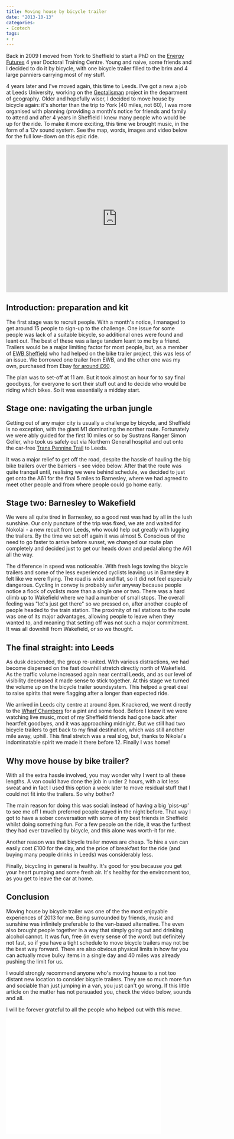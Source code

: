```yaml
---
title: Moving house by bicycle trailer 
date: "2013-10-13"
categories:
- Ecotech
tags:
- r
---
```


Back in 2009 I moved from York to Sheffield to start a PhD on the [Energy Futures](http://e-futures.group.shef.ac.uk/page/home/) 4 year Doctoral Training Centre. 
Young and naive, some friends and I decided to do it by bicycle, with one bicycle trailer filled to the brim and 4 large panniers carrying most of my stuff. 
 
4 years later and I've moved again, this time to Leeds. I've got a new a job at Leeds University,
 working on the [Geotalisman](http://www.geotalisman.org/) project in the department of geography. 
Older and hopefully wiser, I decided to move house by bicycle again: it's shorter than the trip to York 
(40 miles, not 60), I was more organised with planning (providing a month's notice for friends and 
family to attend and after 4 years in Sheffield I knew many people who would be up for the ride. 
To make it more exciting, this time we brought music, in the form of a 12v sound system.
See the map, words, images and video below for the full low-down on this epic ride. 

<iframe src="http://www.gpsies.com/mapOnly.do?fileId=nueyoqzfqmingzgc" width="600" height="400" frameborder="0" scrolling="no" marginheight="0" marginwidth="0"></iframe>

<!--more-->
## Introduction: preparation and kit
The first stage was to recruit people. With a month's notice, I managed to get around 15 people to 
sign-up to the challenge. One issue for some people was lack of a suitable bicycle, so additional 
ones were found and leant out. The best of these was a large tandem leant to me by a friend.
Trailers would be a major limiting factor for most people, but, as a member of 
[EWB Sheffield](https://ewb.shef.ac.uk/) who had helped on the bike trailer project, this was 
less of an issue. We borrowed one trailer from EWB, and the other one was my own, purchased 
from Ebay [for around £60](http://www.ebay.co.uk/bhp/bicycle-trailer).

The plan was to set-off at 11 am. But it took almost an hour for to say final goodbyes, for everyone to 
sort their stuff out and to decide who would be riding which 
bikes. So it was essentially a midday start. 

## Stage one: navigating the urban jungle

Getting out of any major city is usually a challenge by bicycle, and Sheffield is no 
exception, with the giant M1 dominating the norther route. 
Fortunately we were ably guided for the first 10 miles or so by Sustrans Ranger 
Simon Geller, who took us safely out via Northern General hospital and out onto 
the car-free [Trans Pennine Trail](http://www.sustrans.org.uk/ncn/map/route/trans-pennine-trail-central) to Leeds.

It was a major relief to get off the road, despite the hassle of hauling the big 
bike trailers over the barriers - see video below.
After that the route was quite tranquil until, realising we were behind schedule, 
we decided to just get onto the A61 for the final 5 miles to Barnesley, 
where we had agreed to meet other people and from where people could go home early. 

## Stage two: Barnesley to Wakefield
We were all quite tired in Barnesley, so a good rest was had by all in the 
lush sunshine. Our only puncture of the trip was fixed, we ate and waited for 
Nokolai - a new recuit from Leeds, who would help out greatly with lugging the trailers.
By the time we set off again it was almost 5. Conscious of the need to go faster to 
arrive before sunset, we changed our route plan completely and decided just to 
get our heads down and pedal along the A61 all the way. 

The difference in speed was noticeable. With fresh legs towing the bicycle trailers 
and some of the less experienced cyclists leaving us in Barnesley it felt like we 
were flying. The road is wide and flat, so it did not feel especially dangerous.
Cycling in convoy is probably safer anyway because people notice a flock of cyclists
more than a single one or two. There was a hard climb up to Wakefield where we 
had a number of small stops. The overall feeling was "let's just get there" so 
we pressed on, after another couple of people headed to the train station.
The proximity of rail stations to the route was one of its major advantages, 
allowing people to leave when they wanted to, and meaning that setting off 
was not such a major commitment. It was all downhill from Wakefield, or 
so we thought. 

## The final straight: into Leeds
As dusk descended, the group re-united. With various distractions, we had become 
dispersed on the fast downhill stretch directly north of Wakefield. As the traffic 
volume increased again near central Leeds, and as our level of visibility decreased
it made sense to stick together. At this stage we turned the volume up on the 
bicycle trailer soundsystem. This helped a great deal to raise spirits that were flagging 
after a longer than expected ride. 

We arrived in Leeds city centre at around 8pm. Knackered, we went directly to 
the [Wharf Chambers](http://www.wharfchambers.org/) for a pint and some food. 
Before I knew it we were watching live music, most of my Sheffield friends had
gone back after heartfelt goodbyes, and it was approaching midnight. 
But we still had two bicycle trailers to get back to my final destination, which was still another 
mile away, uphill. This final stretch was a real slog, but, thanks to Nikolai's 
indominatable spirit we made it there before 12. Finally I was home!

## Why move house by bike trailer?
With all the extra hassle involved, you may wonder why I went to all these lengths. 
A van could have done the job in under 2 hours, with a lot less sweat and in fact 
I used this option a week later to move residual stuff that I could not 
fit into the trailers. So why bother?

The main reason for doing this was social: instead of having a big 'piss-up' to see 
me off I much preferred people stayed in the night before. That way I got to have 
a sober conversation with some of my best friends in Sheffield whilst doing something fun. 
For a few people on the ride, it was the furthest they had ever travelled by bicycle, and 
this alone was worth-it for me. 

Another reason was that bicycle trailer moves are cheap. To hire a van can easily cost £100 for the day, 
and the price of breakfast for the ride (and buying many people drinks in Leeds) was considerably less. 

Finally, bicycling in general is healthy. It's good for you because you get your heart pumping and 
some fresh air. It's healthy for the environment too, as you get to leave the car at home. 

## Conclusion
Moving house by bicycle trailer was one of the the most enjoyable experiences
of 2013 for me. Being surrounded by friends, music and sunshine was infinitely 
preferable to the van-based alternative. The even also brought people together in 
a way that simply going out and drinking alcohol cannot. It was fun, free (in every 
sense of the word) but definitely not fast, so if you have a tight schedule to move
bicycle trailers may not be the best way forward. There are also obvious physical limits
in how far you can actually move bulky items in a single day and 40 miles was already 
pushing the limit for us. 

I would strongly recommend anyone who's moving house to a not too distant 
new location to consider bicycle trailers. They are so much more fun and 
sociable than just jumping in a van, you just can't go wrong. 
If this little article on the matter has not persuaded you, check the video 
below, sounds and all. 

I will be forever grateful to all the people who helped out with this move. 

<iframe width="420" height="315" src="//www.youtube.com/embed/6a8QLiC4LV8" frameborder="0" allowfullscreen></iframe>

